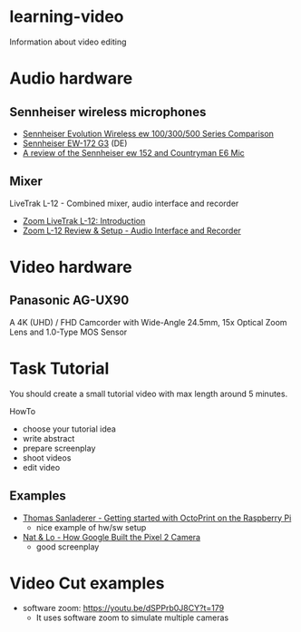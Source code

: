 # learning-video
Information about video editing 


# Audio hardware
## Sennheiser wireless microphones
- [Sennheiser Evolution Wireless ew 100/300/500 Series Comparison](https://www.youtube.com/watch?v=UFumzVBlAcA)
- [Sennheiser EW-172 G3](https://www.youtube.com/watch?v=LbgXvqCokYQ) (DE)
- [A review of the Sennheiser ew 152 and Countryman E6 Mic](https://www.youtube.com/watch?v=NSTjrTkuhXw)

## Mixer
LiveTrak L-12 - Combined mixer, audio interface and recorder
- [Zoom LiveTrak L-12: Introduction](https://www.youtube.com/watch?v=PUl-Rhi5FgQ)
- [Zoom L-12 Review & Setup - Audio Interface and Recorder](https://www.youtube.com/watch?v=gbvtGJiRbTw)

# Video hardware
## Panasonic AG-UX90
A 4K (UHD) / FHD Camcorder with Wide-Angle 24.5mm, 15x Optical Zoom Lens and 1.0-Type MOS Sensor

# Task Tutorial
You should create a small tutorial video with max length around 5 minutes.

HowTo
- choose your tutorial idea
- write abstract
- prepare screenplay
- shoot videos 
- edit video

## Examples
- [Thomas Sanladerer - Getting started with OctoPrint on the Raspberry Pi](https://www.youtube.com/watch?v=MwsxO3ksxm4)
  - nice example of hw/sw setup
- [Nat & Lo - How Google Built the Pixel 2 Camera](https://www.youtube.com/watch?v=PIbeiddq_CQ)
  - good screenplay

# Video Cut examples
- software zoom: https://youtu.be/dSPPrb0J8CY?t=179
  - It uses software zoom to simulate multiple cameras

